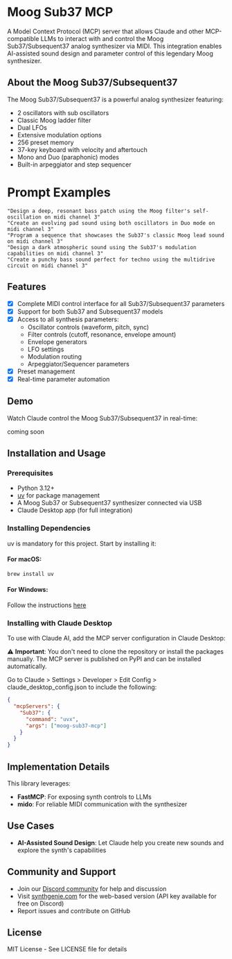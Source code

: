 # Moog Sub37 MCP

A Model Context Protocol (MCP) server that allows Claude and other MCP-compatible LLMs to interact with and control the Moog Sub37/Subsequent37 analog synthesizer via MIDI. This integration enables AI-assisted sound design and parameter control of this legendary Moog synthesizer.

## About the Moog Sub37/Subsequent37

The Moog Sub37/Subsequent37 is a powerful analog synthesizer featuring:

- 2 oscillators with sub oscillators
- Classic Moog ladder filter
- Dual LFOs
- Extensive modulation options
- 256 preset memory
- 37-key keyboard with velocity and aftertouch
- Mono and Duo (paraphonic) modes
- Built-in arpeggiator and step sequencer

# Prompt Examples

```
"Design a deep, resonant bass patch using the Moog filter's self-oscillation on midi channel 3"
"Create an evolving pad sound using both oscillators in Duo mode on midi channel 3"
"Program a sequence that showcases the Sub37's classic Moog lead sound on midi channel 3"
"Design a dark atmospheric sound using the Sub37's modulation capabilities on midi channel 3"
"Create a punchy bass sound perfect for techno using the multidrive circuit on midi channel 3"
```

## Features

- [x] Complete MIDI control interface for all Sub37/Subsequent37 parameters
- [x] Support for both Sub37 and Subsequent37 models
- [x] Access to all synthesis parameters:
  - Oscillator controls (waveform, pitch, sync)
  - Filter controls (cutoff, resonance, envelope amount)
  - Envelope generators
  - LFO settings
  - Modulation routing
  - Arpeggiator/Sequencer parameters
- [x] Preset management
- [x] Real-time parameter automation

## Demo

Watch Claude control the Moog Sub37/Subsequent37 in real-time:

coming soon

## Installation and Usage

### Prerequisites

- Python 3.12+
- [uv](https://github.com/astral-sh/uv) for package management
- A Moog Sub37 or Subsequent37 synthesizer connected via USB
- Claude Desktop app (for full integration)

### Installing Dependencies

uv is mandatory for this project. Start by installing it:

#### For macOS:

```bash
brew install uv
```

#### For Windows:

Follow the instructions [here](https://docs.astral.sh/uv/getting-started/installation/)

### Installing with Claude Desktop

To use with Claude AI, add the MCP server configuration in Claude Desktop:

⚠️ **Important**: You don't need to clone the repository or install the packages manually. The MCP server is published on PyPI and can be installed automatically.

Go to Claude > Settings > Developer > Edit Config > claude_desktop_config.json to include the following:

```json
{
  "mcpServers": {
    "Sub37": {
      "command": "uvx",
      "args": ["moog-sub37-mcp"]
    }
  }
}
```

## Implementation Details

This library leverages:

- **FastMCP**: For exposing synth controls to LLMs
- **mido**: For reliable MIDI communication with the synthesizer

## Use Cases

- **AI-Assisted Sound Design**: Let Claude help you create new sounds and explore the synth's capabilities

## Community and Support

- Join our [Discord community](https://discord.gg/ZFuSuegBMS) for help and discussion
- Visit [synthgenie.com](https://www.synthgenie.com/) for the web-based version (API key available for free on Discord)
- Report issues and contribute on GitHub

## License

MIT License - See LICENSE file for details
